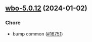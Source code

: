 

## [wbo-5.0.12](https://github.com/truecharts/charts/compare/wbo-5.0.11...wbo-5.0.12) (2024-01-02)

### Chore



- bump common ([#16751](https://github.com/truecharts/charts/issues/16751))